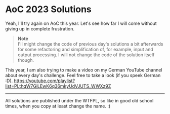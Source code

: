 # AoC 2023 Solutions

Yeah, I'll try again on AoC this year. Let's see how far I will come without giving up in complete frustration.

> **Note**  
> I'll might change the code of previous day's solutions a bit afterwards for some refactoring and simplification of, for example, input and output processing. I will not change the code of the solution itself though.

This year, I am also trying to make a video on my German YouTube channel about every day's challenge. Feel free to take a look (if you speek German :D).
https://youtube.com/playlist?list=PLthqW7GiLEwK6q36mkyUdVJUTS_WWXz9Z

---

All solutions are published under the WTFPL, so like in good old school times, when you copy at least change the name. :)